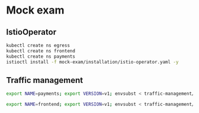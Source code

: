 # Mock exam


## IstioOperator

```bash
kubectl create ns egress
kubectl create ns frontend
kubectl create ns payments
istioctl install -f mock-exam/installation/istio-operator.yaml -y
```

## Traffic management

```bash
export NAME=payments; export VERSION=v1; envsubst < traffic-management/httpbin.yaml | kubectl apply -n ${NAME} -f -

export NAME=frontend; export VERSION=v1; envsubst < traffic-management/httpbin.yaml | kubectl apply -n ${NAME} -f -
```
